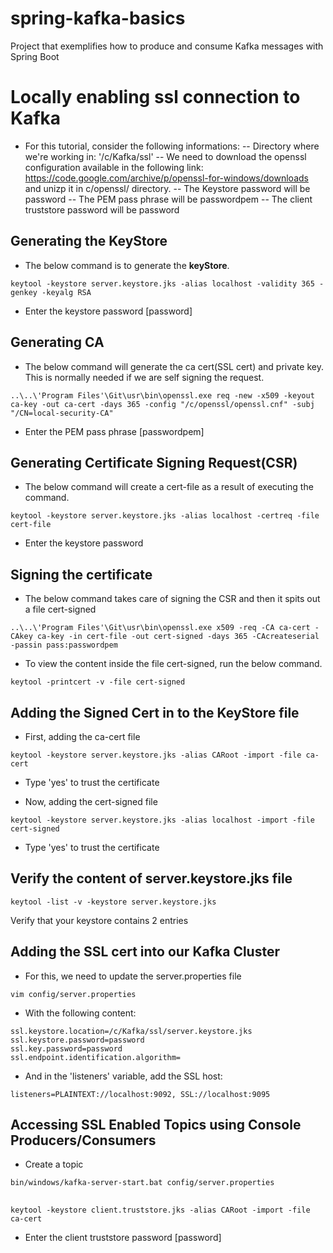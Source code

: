 # spring-kafka-basics
Project that exemplifies how to produce and consume Kafka messages with Spring Boot

# Locally enabling ssl connection to Kafka
- For this tutorial, consider the following informations:
-- Directory where we're working in: '/c/Kafka/ssl'
-- We need to download the openssl configuration available in the following link: https://code.google.com/archive/p/openssl-for-windows/downloads and unizp it in c/openssl/ directory. 
-- The Keystore password will be password
-- The PEM pass phrase will be passwordpem
-- The client truststore password will be password

## Generating the KeyStore
- The below command is to generate the **keyStore**.
```
keytool -keystore server.keystore.jks -alias localhost -validity 365 -genkey -keyalg RSA
```
- Enter the keystore password [password]

## Generating CA
- The below command will generate the ca cert(SSL cert) and private key. This is normally needed if we are self signing the request.
```
..\..\'Program Files'\Git\usr\bin\openssl.exe req -new -x509 -keyout ca-key -out ca-cert -days 365 -config "/c/openssl/openssl.cnf" -subj "/CN=local-security-CA"
```
- Enter the PEM pass phrase [passwordpem]

## Generating Certificate Signing Request(CSR)
- The below command will create a cert-file as a result of executing the command.
```
keytool -keystore server.keystore.jks -alias localhost -certreq -file cert-file
```
- Enter the keystore password
	
## Signing the certificate
- The below command takes care of signing the CSR and then it spits out a file cert-signed
```
..\..\'Program Files'\Git\usr\bin\openssl.exe x509 -req -CA ca-cert -CAkey ca-key -in cert-file -out cert-signed -days 365 -CAcreateserial -passin pass:passwordpem
```

- To view the content inside the file cert-signed, run the below command.
```
keytool -printcert -v -file cert-signed
```

## Adding the Signed Cert in to the KeyStore file
- First, adding the ca-cert file
```
keytool -keystore server.keystore.jks -alias CARoot -import -file ca-cert
```
- Type 'yes' to trust the certificate


- Now, adding the cert-signed file

```
keytool -keystore server.keystore.jks -alias localhost -import -file cert-signed
```
- Type 'yes' to trust the certificate

## Verify the content of server.keystore.jks file
```
keytool -list -v -keystore server.keystore.jks
```
Verify that your keystore contains 2 entries

## Adding the SSL cert into our Kafka Cluster
- For this, we need to update the server.properties file
```
vim config/server.properties
```

- With the following content:
```
ssl.keystore.location=/c/Kafka/ssl/server.keystore.jks
ssl.keystore.password=password
ssl.key.password=password
ssl.endpoint.identification.algorithm=
```

- And in the 'listeners' variable, add the SSL host:
```
listeners=PLAINTEXT://localhost:9092, SSL://localhost:9095
```

## Accessing SSL Enabled Topics using Console Producers/Consumers
- Create a topic
```
bin/windows/kafka-server-start.bat config/server.properties
```

## 
```
keytool -keystore client.truststore.jks -alias CARoot -import -file ca-cert
```
- Enter the client truststore password [password]